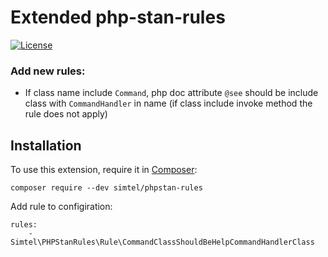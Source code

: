 # Extended php-stan-rules
[![License](https://poser.pugx.org/phpstan/phpstan-strict-rules/license)](https://packagist.org/packages/phpstan/phpstan-strict-rules)

### Add new rules:
 - If class name include `Command`, php doc attribute `@see` should be include class with `CommandHandler` in name (if class include invoke method the rule does not apply)


## Installation

To use this extension, require it in [Composer](https://getcomposer.org/):

```
composer require --dev simtel/phpstan-rules
```

Add rule to configiration:

```
rules:
    - Simtel\PHPStanRules\Rule\CommandClassShouldBeHelpCommandHandlerClass
```
